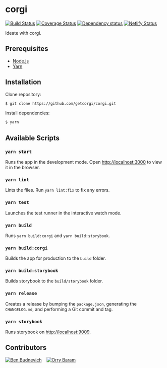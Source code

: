 # corgi 

[![Build Status](https://travis-ci.org/getcorgi/corgi.svg?branch=master)](https://travis-ci.org/getcorgi/corgi)
[![Coverage Status](https://coveralls.io/repos/github/getcorgi/corgi/badge.svg?branch=master)](https://coveralls.io/github/getcorgi/corgi?branch=master)
[![Dependency status](https://david-dm.org/getcorgi/corgi.svg)](https://david-dm.org/getcorgi/corgi)
[![Netlify Status](https://api.netlify.com/api/v1/badges/986629ff-987f-4ef0-b373-6767a4e5a79e/deploy-status)](https://app.netlify.com/sites/corgi/deploys)

Ideate with corgi.

## Prerequisites

- [Node.js](https://nodejs.org/en/download/)
- [Yarn](https://yarnpkg.com/lang/en/docs/install/)

## Installation

Clone repository:

```sh
$ git clone https://github.com/getcorgi/corgi.git
```

Install dependencies:

```sh
$ yarn
```

## Available Scripts

### `yarn start`

Runs the app in the development mode.
Open [http://localhost:3000](http://localhost:3000) to view it in the browser.

### `yarn lint`

Lints the files. Run `yarn lint:fix` to fix any errors.

### `yarn test`

Launches the test runner in the interactive watch mode.

### `yarn build`

Runs `yarn build:corgi` and `yarn build:storybook`.

### `yarn build:corgi`

Builds the app for production to the `build` folder.

### `yarn build:storybook`

Builds storybook to the `build/storybook` folder.

### `yarn release`

Creates a release by bumping the `package.json`, generating the `CHANGELOG.md`, and performing a Git commit and tag.

### `yarn storybook`

Runs storybook on [http://localhost:9009](http://localhost:9009).

## Contributors

[![Ben Budnevich](https://github.com/benox3.png?size=50)](https://github.com/benox3) &nbsp;&nbsp;
[![Orry Baram](https://github.com/orrybaram.png?size=50)](https://github.com/orrybaram)
